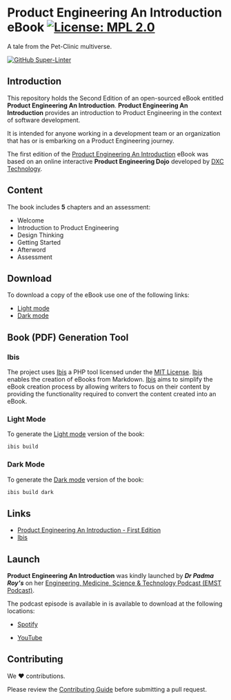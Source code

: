 # Product Engineering An Introduction eBook [![License: MPL 2.0](https://img.shields.io/badge/License-MPL%202.0-brightgreen.svg)](https://opensource.org/license/mpl-2-0/)

A tale from the Pet-Clinic multiverse.

[![GitHub Super-Linter](https://github.com/tom-halpin/pe-dojo-book/actions/workflows/linter.yml/badge.svg)](https://github.com/marketplace/actions/super-linter)

## Introduction

This repository holds the Second Edition of an open-sourced eBook entitled **Product Engineering An Introduction**.  **Product Engineering An Introduction** provides an introduction to Product Engineering in the context of software development.

It is intended for anyone working in a development team or an organization that has or is embarking on a Product Engineering journey.

The first edition of the [Product Engineering An Introduction](https://github.com/dxc-technology/ebook-pe-dojo) eBook was based on an online interactive **Product Engineering Dojo** developed by [DXC Technology](https://www.dxc.com).

## Content

The book includes **5** chapters and an assessment:

- Welcome
- Introduction to Product Engineering
- Design Thinking
- Getting Started
- Afterword
- Assessment

## Download

To download a copy of the eBook use one of the following links:

- [Light mode](https://github.com/tom-halpin/pe-dojo-book/blob/main/export/product-engineering-light.pdf)
- [Dark mode](https://github.com/tom-halpin/pe-dojo-book/blob/main/export/product-engineering-dark.pdf)

## Book (PDF) Generation Tool

### Ibis

The project uses [Ibis](https://github.com/themsaid/ibis/) a PHP tool licensed under the [MIT License](https://github.com/themsaid/ibis/blob/master/LICENSE.md). [Ibis](https://github.com/themsaid/ibis/) enables the creation of eBooks from Markdown. [Ibis](https://github.com/themsaid/ibis/) aims to simplify the eBook creation process by allowing writers to focus on their content by providing the functionality required to convert the content created into an eBook.

### Light Mode

To generate the [Light mode](https://github.com/tom-halpin/pe-dojo-book/blob/main/export/product-engineering-light.pdf) version of the book:

```bash
ibis build
```

### Dark Mode

To generate the [Dark mode](https://github.com/tom-halpin/pe-dojo-book/blob/main/export/product-engineering-dark.pdf) version of the book:

```bash
ibis build dark
```

## Links

- [Product Engineering An Introduction - First Edition](https://github.com/dxc-technology/ebook-pe-dojo)
- [Ibis](https://github.com/themsaid/ibis/)

## Launch

**Product Engineering An Introduction** was kindly launched by **_Dr Padma Roy's_** on her [Engineering, Medicine, Science & Technology Podcast (EMST Podcast)](https://podcasters.spotify.com/pod/show/dr-padmavathi-roy5/episodes/Product-Engineering-Podcast-e2laag6?%24web_only=true&_branch_match_id=1334419004233073589&utm_source=web&utm_campaign=web-share&utm_medium=sharing&_branch_referrer=H4sIAAAAAAAAA8soKSkottLXLy7IL8lMq0zMS87IL9ItT03SSywo0MvJzMvWT9WvCPRKMjVzs%2FD0TgIAeBJM9TAAAAA%3D).

The podcast episode is available in is available to download at the following locations:

- [Spotify](https://podcasters.spotify.com/pod/show/dr-padmavathi-roy5/episodes/Product-Engineering-Podcast-e2laag6/a-abctttc)

- [YouTube](https://youtube.com/watch?v=aVaU3gAZtDI&si=CnVUUq62WRh_jP5N)

## Contributing

We :heart: contributions.

Please review the [Contributing Guide](CONTRIBUTING.md) before submitting a pull request.
